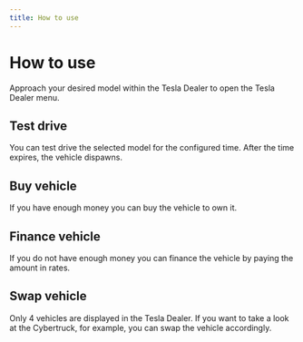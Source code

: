 ```yaml
---
title: How to use
---
```


# How to use

Approach your desired model within the Tesla Dealer to open the Tesla Dealer menu.

## Test drive

You can test drive the selected model for the configured time. After the time expires, the vehicle dispawns.

## Buy vehicle

If you have enough money you can buy the vehicle to own it.

## Finance vehicle

If you do not have enough money you can finance the vehicle by paying the amount in rates.

## Swap vehicle

Only 4 vehicles are displayed in the Tesla Dealer. If you want to take a look at the Cybertruck, for example, you can swap the vehicle accordingly.
